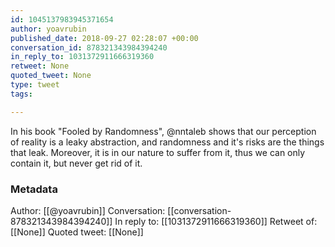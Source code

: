 ```yaml
---
id: 1045137983945371654
author: yoavrubin
published_date: 2018-09-27 02:28:07 +00:00
conversation_id: 878321343984394240
in_reply_to: 1031372911666319360
retweet: None
quoted_tweet: None
type: tweet
tags:

---
```


In his book "Fooled by Randomness", @nntaleb shows that our perception of reality is a leaky abstraction, and randomness and it's risks are the things that leak. Moreover, it is in our nature to suffer from it, thus we can only contain it, but never get rid of it.

### Metadata

Author: [[@yoavrubin]]
Conversation: [[conversation-878321343984394240]]
In reply to: [[1031372911666319360]]
Retweet of: [[None]]
Quoted tweet: [[None]]
